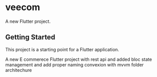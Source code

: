 # veecom

A new Flutter project.

## Getting Started

This project is a starting point for a Flutter application.

A new E commerece Flutter project with rest api and added bloc state management and add proper naming convexion with mvvm folder architechure